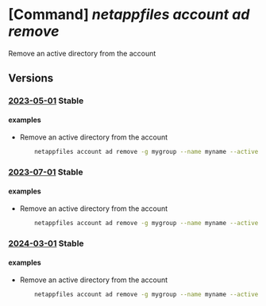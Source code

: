 # [Command] _netappfiles account ad remove_

Remove an active directory from the account

## Versions

### [2023-05-01](/Resources/mgmt-plane/L3N1YnNjcmlwdGlvbnMve30vcmVzb3VyY2Vncm91cHMve30vcHJvdmlkZXJzL21pY3Jvc29mdC5uZXRhcHAvbmV0YXBwYWNjb3VudHMve30=/2023-05-01.xml) **Stable**

<!-- mgmt-plane /subscriptions/{}/resourcegroups/{}/providers/microsoft.netapp/netappaccounts/{} 2023-05-01 properties.activeDirectories[] -->

#### examples

- Remove an active directory from the account
    ```bash
        netappfiles account ad remove -g mygroup --name myname --active-directory-id 13641da9-c0e9-4b97-84fc-4f8014a93848
    ```

### [2023-07-01](/Resources/mgmt-plane/L3N1YnNjcmlwdGlvbnMve30vcmVzb3VyY2Vncm91cHMve30vcHJvdmlkZXJzL21pY3Jvc29mdC5uZXRhcHAvbmV0YXBwYWNjb3VudHMve30=/2023-07-01.xml) **Stable**

<!-- mgmt-plane /subscriptions/{}/resourcegroups/{}/providers/microsoft.netapp/netappaccounts/{} 2023-07-01 properties.activeDirectories[] -->

#### examples

- Remove an active directory from the account
    ```bash
        netappfiles account ad remove -g mygroup --name myname --active-directory-id 13641da9-c0e9-4b97-84fc-4f8014a93848
    ```

### [2024-03-01](/Resources/mgmt-plane/L3N1YnNjcmlwdGlvbnMve30vcmVzb3VyY2Vncm91cHMve30vcHJvdmlkZXJzL21pY3Jvc29mdC5uZXRhcHAvbmV0YXBwYWNjb3VudHMve30=/2024-03-01.xml) **Stable**

<!-- mgmt-plane /subscriptions/{}/resourcegroups/{}/providers/microsoft.netapp/netappaccounts/{} 2024-03-01 properties.activeDirectories[] -->

#### examples

- Remove an active directory from the account
    ```bash
        netappfiles account ad remove -g mygroup --name myname --active-directory-id 13641da9-c0e9-4b97-84fc-4f8014a93848
    ```
